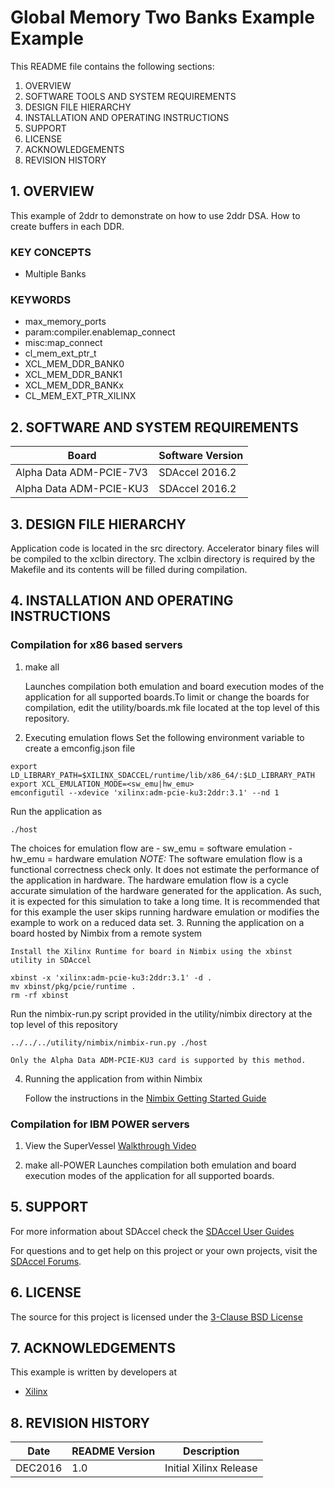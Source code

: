 Global Memory Two Banks Example Example 
======================

This README file contains the following sections:

1. OVERVIEW
2. SOFTWARE TOOLS AND SYSTEM REQUIREMENTS
3. DESIGN FILE HIERARCHY
4. INSTALLATION AND OPERATING INSTRUCTIONS
5. SUPPORT
6. LICENSE
7. ACKNOWLEDGEMENTS
8. REVISION HISTORY


## 1. OVERVIEW
This example of 2ddr to demonstrate on how to use 2ddr DSA. How to create buffers in each DDR.

### KEY CONCEPTS

- Multiple Banks

### KEYWORDS
- max_memory_ports
- param:compiler.enablemap_connect
- misc:map_connect
- cl_mem_ext_ptr_t
- XCL_MEM_DDR_BANK0
- XCL_MEM_DDR_BANK1
- XCL_MEM_DDR_BANKx
- CL_MEM_EXT_PTR_XILINX

## 2. SOFTWARE AND SYSTEM REQUIREMENTS
Board | Software Version
------|---------
Alpha Data ADM-PCIE-7V3|SDAccel 2016.2
Alpha Data ADM-PCIE-KU3|SDAccel 2016.2


## 3. DESIGN FILE HIERARCHY
Application code is located in the src directory. Accelerator binary files will be compiled to the xclbin directory. The xclbin directory is required by the Makefile and its contents will be filled during compilation.

## 4. INSTALLATION AND OPERATING INSTRUCTIONS
### Compilation for x86 based servers
1. make all

	Launches compilation both emulation and board execution modes of the application for all supported boards.To limit or change the boards for compilation, edit the utility/boards.mk file located at the top level of this repository.

2. Executing emulation flows
Set the following environment variable to create a emconfig.json file
```
export LD_LIBRARY_PATH=$XILINX_SDACCEL/runtime/lib/x86_64/:$LD_LIBRARY_PATH
export XCL_EMULATION_MODE=<sw_emu|hw_emu>
emconfigutil --xdevice 'xilinx:adm-pcie-ku3:2ddr:3.1' --nd 1
```
Run the application as
```
./host
```
The choices for emulation flow are
		- sw_emu = software emulation
		- hw_emu = hardware emulation
*NOTE:* The software emulation flow is a functional correctness check only. It does not estimate the performance of the application in hardware.
The hardware emulation flow is a cycle accurate simulation of the hardware generated for the application. As such, it is expected for this simulation to take a long time.
It is recommended that for this example the user skips running hardware emulation or modifies the example to work on a reduced data set.
3. Running the application on a board hosted by Nimbix from a remote system

	Install the Xilinx Runtime for board in Nimbix using the xbinst utility in SDAccel
```
xbinst -x 'xilinx:adm-pcie-ku3:2ddr:3.1' -d .
mv xbinst/pkg/pcie/runtime . 
rm -rf xbinst
```
Run the nimbix-run.py script provided in the utility/nimbix directory at the top level of this repository
```
../../../utility/nimbix/nimbix-run.py ./host
```

	Only the Alpha Data ADM-PCIE-KU3 card is supported by this method.
4. Running the application from within Nimbix

	Follow the instructions in the [Nimbix Getting Started Guide][]

### Compilation for IBM POWER servers
1. View the SuperVessel [Walkthrough Video][]

2. make all-POWER
	Launches compilation both emulation and board execution modes of the application for all supported boards.

## 5. SUPPORT
For more information about SDAccel check the [SDAccel User Guides][]

For questions and to get help on this project or your own projects, visit the [SDAccel Forums][].

## 6. LICENSE
The source for this project is licensed under the [3-Clause BSD License][]

## 7. ACKNOWLEDGEMENTS
This example is written by developers at
- [Xilinx](http://www.xilinx.com)

## 8. REVISION HISTORY
Date | README Version | Description
-----|----------------|------------
DEC2016|1.0|Initial Xilinx Release
[3-Clause BSD License]: LICENSE.md
[SDAccel Forums]: https://forums.xilinx.com/t5/SDAccel/bd-p/SDx
[SDAccel User Guides]: http://www.xilinx.com/support/documentation-navigation/development-tools/software-development/sdaccel.html?resultsTablePreSelect=documenttype:SeeAll#documentation
[Nimbix Getting Started Guide]: http://www.xilinx.com/member/sdaccel_ea_40hr/Getting_Started_with_SDAccel_on_Nimbix_cloud.pdf
[Walkthrough Video]: http://bcove.me/6pp0o482